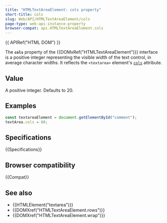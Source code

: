 ```yaml
---
title: "HTMLTextAreaElement: cols property"
short-title: cols
slug: Web/API/HTMLTextAreaElement/cols
page-type: web-api-instance-property
browser-compat: api.HTMLTextAreaElement.cols
---
```


{{ APIRef("HTML DOM") }}

The **`cols`** property of the {{DOMxRef("HTMLTextAreaElement")}} interface is a positive integer representing the visible width of the text control, in average character widths. It reflects the `<textarea>` element's [`cols`](/en-US/docs/Web/HTML/Element/textarea#cols) attribute.

## Value

A positive integer. Defaults to 20.

## Examples

```js
const textareaElement = document.getElementById("comment");
textArea.cols = 80;
```

## Specifications

{{Specifications}}

## Browser compatibility

{{Compat}}

## See also

- {{HTMLElement("textarea")}}
- {{DOMXref("HTMLTextAreaElement.rows")}}
- {{DOMXref("HTMLTextAreaElement.wrap")}}
